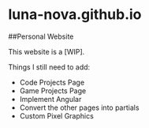 # luna-nova.github.io
##Personal Website

This website is a [WIP].

Things I still need to add:

* Code Projects Page
* Game Projects Page
* Implement Angular
* Convert the other pages into partials
* Custom Pixel Graphics
